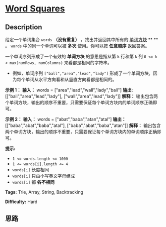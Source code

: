 # [Word Squares][title]

## Description

给定一个单词集合 `words` **（没有重复）** ，找出并返回其中所有的
[单词方块](https://en.wikipedia.org/wiki/Word_square) ** ** 。 `words` 中的同一个单词可以被
**多次** 使用。你可以按 **任意顺序** 返回答案。

一个单词序列形成了一个有效的 **单词方块** 的意思是指从第 `k` 行和第 `k` 列  `0 <= k < max(numRows,
numColumns)` 来看都是相同的字符串。

  * 例如，单词序列 `["ball","area","lead","lady"]` 形成了一个单词方块，因为每个单词从水平方向看和从竖直方向看都是相同的。



**示例 1：**
            **输入：** words = ["area","lead","wall","lady","ball"]    **输出:** [["ball","area","lead","lady"],    ["wall","area","lead","lady"]]    **解释：**    输出包含两个单词方块，输出的顺序不重要，只需要保证每个单词方块内的单词顺序正确即可。     

**示例 2：**
            **输入：** words = ["abat","baba","atan","atal"]    **输出：** [["baba","abat","baba","atal"],    ["baba","abat","baba","atan"]]    **解释：**    输出包含两个单词方块，输出的顺序不重要，只需要保证每个单词方块内的单词顺序正确即可。     



**提示:**

  * `1 <= words.length <= 1000`
  * `1 <= words[i].length <= 4`
  * `words[i]` 长度相同
  * `words[i]` 只由小写英文字母组成
  * `words[i]` 都 **各不相同**


**Tags:** Trie, Array, String, Backtracking

**Difficulty:** Hard

## 思路

[title]: https://leetcode-cn.com/problems/word-squares
